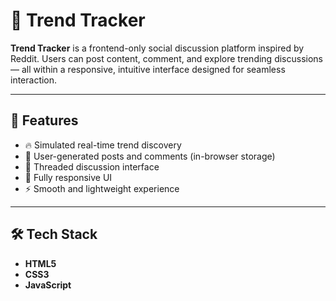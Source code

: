 # 🧠 Trend Tracker

**Trend Tracker** is a frontend-only social discussion platform inspired by Reddit. Users can post content, comment, and explore trending discussions — all within a responsive, intuitive interface designed for seamless interaction.

---

## 🚀 Features

- 🔥 Simulated real-time trend discovery
- 📝 User-generated posts and comments (in-browser storage)
- 💬 Threaded discussion interface
- 📱 Fully responsive UI
- ⚡ Smooth and lightweight experience

---

## 🛠️ Tech Stack

- **HTML5**
- **CSS3**
- **JavaScript**


